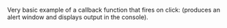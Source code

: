 Very basic example of a callback function that fires on click:
(produces an alert window and displays output in the console). 
